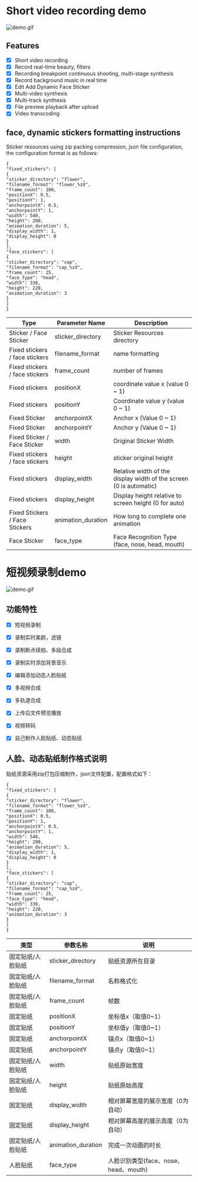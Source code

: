 # Short video recording demo

![demo.gif](https://github.com/ibubue/BPShortVideoSample/demo.gif)

## Features

* [x] Short video recording
* [x] Record real-time beauty, filters
* [x] Recording breakpoint continuous shooting, multi-stage synthesis
* [x] Record background music in real time
* [x] Edit Add Dynamic Face Sticker
* [x] Multi-video synthesis
* [x] Multi-track synthesis
* [x] File preview playback after upload
* [x] Video transcoding

## face, dynamic stickers formatting instructions
Sticker resources using zip packing compression, json file configuration, the configuration format is as follows:
```
{
"fixed_stickers": [
{
"sticker_directory": "flower",
"filename_format": "flower_%zd",
"frame_count": 100,
"positionX": 0.5,
"positionY": 1,
"anchorpointX": 0.5,
"anchorpointY": 1,
"width": 540,
"height": 200,
"animation_duration": 5,
"display_width": 1,
"display_height": 0
}
],
"face_stickers": [
{
"sticker_directory": "cap",
"filename_format": "cap_%zd",
"frame_count": 25,
"face_type": "head",
"width": 330,
"height": 220,
"animation_duration": 3
}
]
}

```
Type | Parameter Name | Description
--- | --- | ---
Sticker / Face Sticker | sticker_directory | Sticker Resources directory
Fixed stickers / face stickers | filename_format | name formatting
Fixed stickers / face stickers | frame_count | number of frames
Fixed stickers | positionX | coordinate value x (value 0 ~ 1)
Fixed stickers | positionY | Coordinate value y (value 0 ~ 1)
Fixed Sticker | anchorpointX | Anchor x (Value 0 ~ 1)
Fixed Sticker | anchorpointY | Anchor y (Value 0 ~ 1)
Fixed Sticker / Face Sticker | width | Original Sticker Width
Fixed stickers / face stickers | height | sticker original height
Fixed stickers | display_width | Relative width of the display width of the screen (0 is automatic)
Fixed stickers | display_height | Display height relative to screen height (0 for auto)
Fixed Stickers / Face Stickers | animation_duration | How long to complete one animation
Face Sticker | face_type | Face Recognition Type (face, nose, head, mouth)

# 短视频录制demo
![demo.gif](https://github.com/ibubue/BPShortVideoSample/demo.gif)

## 功能特性

* [x] 短视频录制
* [x] 录制实时美颜，滤镜
* [x] 录制断点续拍、多段合成
* [x] 录制实时添加背景音乐
* [x] 编辑添加动态人脸贴纸
* [x] 多视频合成
* [x] 多轨道合成
* [x] 上传后文件预览播放
* [x] 视频转码
* [x] 自己制作人脸贴纸、动态贴纸


## 人脸、动态贴纸制作格式说明
贴纸资源采用zip打包压缩制作，json文件配置，配置格式如下：

```
{
"fixed_stickers": [
{
"sticker_directory": "flower",
"filename_format": "flower_%zd",
"frame_count": 100,
"positionX": 0.5,
"positionY": 1,
"anchorpointX": 0.5,
"anchorpointY": 1,
"width": 540,
"height": 200,
"animation_duration": 5,
"display_width": 1,
"display_height": 0
}
],
"face_stickers": [
{
"sticker_directory": "cap",
"filename_format": "cap_%zd",
"frame_count": 25,
"face_type": "head",
"width": 330,
"height": 220,
"animation_duration": 3
}
]
}

```

类型 |参数名称| 说明
---|---|---
固定贴纸/人脸贴纸 | sticker_directory | 贴纸资源所在目录
固定贴纸/人脸贴纸 | filename_format | 名称格式化
固定贴纸/人脸贴纸 | frame_count | 帧数
固定贴纸 | positionX | 坐标值x（取值0~1）
固定贴纸 | positionY | 坐标值y（取值0~1）
固定贴纸 | anchorpointX | 锚点x（取值0~1）
固定贴纸 | anchorpointY | 锚点y（取值0~1）
固定贴纸/人脸贴纸 | width | 贴纸原始宽度
固定贴纸/人脸贴纸 | height | 贴纸原始高度
固定贴纸 | display_width | 相对屏幕宽度的展示宽度（0为自动）
固定贴纸 | display_height | 相对屏幕高度的展示高度（0为自动）
固定贴纸/人脸贴纸 | animation_duration | 完成一次动画的时长
人脸贴纸 | face_type | 人脸识别类型(face、nose、head、mouth)


